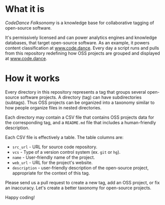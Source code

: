 # What it is

*CodeDance Folksonomy* is a knowledge base for collaborative tagging of open-source software.

It's permissively licensed and can power analytics engines and knowledge databases, that target open-source software.
As an example, it powers content classification at www.code.dance.
Every day a script runs and pulls from this repository redefining how OSS projects are grouped and displayed at www.code.dance.

# How it works

Every directory in this repository represents a tag that groups several open-source software projects.
A directory (tag) can have subdirectories (subtags).
Thus OSS projects can be organized into a taxonomy similar to how people organize files in nested directories. 

Each directory may contain a CSV file that contains OSS projects data for the corresponding tag, and a `README.md` file that includes a human-friendly description.

Each CSV file is effectively a table.
The table columns are:

- `src_url` - URL for source code repository.
- `vcs`     - Type of a version control system (ex. `git` or `hg`).
- `name`    - User-friendly name of the project.
- `web_url` - URL for the project's website.
- `description` - user-friendly description of the open-source project, appropriate for the context of this tag.

Please send us a pull request to create a new tag, add an OSS project, or fix an inaccuracy. Let's create a better taxonomy for open-source projects. 

Happy coding!
